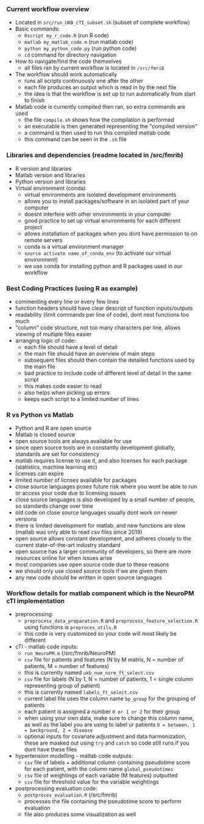 ### Current workflow overview
- Located in ```src/run_UKB_cTI_subset.sh``` (subset of complete workflow)
- Basic commands:
	- ```Rscript my_r_code.R``` (run R code)
	- ```matlab my_matlab_code.m``` (run matlab code)
	- ```python my_python_code.py``` (run python code)
	- ```cd``` command for directory navigation
- How to navigate/find the code themselves
	- all files ran by current workflow is located in ```/src/fmrib```
- The workflow should work automatically
	- runs all scripts continuously one after the other
	- each file produces an output which is read in by the next file
	- the idea is that the workflow is set up to run automatically from start to finish
- Matlab code is currently compiled then ran, so extra commands are used
	- the file ```compile.sh``` shows how the compilation is performed
	- an executable is then generated representing the "compiled version"
	- a command is then used to run this compiled matlab code
	- this command can be seen in the ```.sh``` file

### Libraries and dependencies (readme located in /src/fmrib)
- R version and libraries
- Matlab version and libraries
- Python version and libraries
- Virtual environment (conda)
	- virtual environments are isolated development environments
	- allows you to install packages/software in an isolated part of your computer
	- doesnt interfere with other environments in your computer
	- good practice to set up virtual environments for each different project
	- allows installation of packages when you dont have permission to on remote servers
	- conda is a virtual environment manager
	- ```source activate name_of_conda_env``` (to activate our virtual environment)
	- we use conda for installing python and R packages used in our workflow

### Best Coding Practices (using R as example)
- commenting every line or every few lines
- function headers should have clear descript of function inputs/outputs
- readability (limit commands per line of code), dont nest functions too much
- "column" code structure, not too many characters per line, allows viewing of multiple files easier
- arranging logic of code:
	- each file should have a level of detail
	- the main file should have an overview of main steps
	- subsequent files should then contain the detailed functions used by the main file
	- bad practice to include code of different level of detail in the same script
	- this makes code easier to read
	- also helps when picking up errors
	- keeps each script to a limited number of lines

### R vs Python vs Matlab
- Python and R are open source
- Matlab is closed source
- open source tools are always available for use
- since open source tools are in constantly development globally, standards are set for consistency
- matlab requires license to use it, and also licenses for each package (statistics, machine learning etc)
- licenses can expire
- limited number of licnses available for packages
- close source languages poses future risk where you wont be able to run or access your code due to licensing issues
- close source languages is also developed by a small number of people, so standards change over time
- old code on close source languages usually dont work on newer versions
- there is limited development for matlab, and new functions are slow (matlab was only able to read csv files since 2019)
- open source allows constant development, and adheres closely to the current state-of-the-art industry standard
- open source has a larger community of developers, so there are more resources online for when issues arise
- most companies use open source code due to these reasons
- we should only use closed source tools if we are given them
- any new code should be written in open source languages

### Workflow details for matlab component which is the NeuroPM cTI implementation
- preprocessing:
	- ```preprocess_data_preparation.R``` and ```preprocess_feature_selection.R``` using functions is ```preproces_utils.R```
	- this code is very customized so your code will most likely be different
- cTI - matlab code inputs:
	- ```run_NeuroPM.m``` (/src/fmrib/NeuroPM)
	- ```csv``` file for patients and features (N by M matrix, N = number of patients, M = number of features)
	- this is currently named ```ukb_num_norm_ft_select.csv```
	- ```csv``` file for labels (N by 1, N = number of patients, 1 = single column representing group of patient)
	- this is currently named ```labels_ft_select.csv```
	- current label file uses the column name ```bp_group``` for the grouping of patients
	- each patient is assigned a number ```0 or 1 or 2``` for their group
	- when using your own data, make sure to change this column name, as well as the label you are using to label ur patients ```0 = between, 1 = background, 2 = disease```
	- optional inputs for covariate adjustment and data harmonization, these are masked out using ```try``` and ```catch``` so code still runs if you dont have these files
- hypertension modelling - matlab code outputs:
	- ```csv``` file of labels + additional column containing pseudotime score for each patient, with the column name ```global_pseudotimes```
	- ```csv``` file of weightings of each variable (M features) outputted
	- ```csv``` file for threshold value for the variable weightings
- postprocessing evaluation code:
	- ```postproces_evaluation.R``` (/src/fmrib)
	- processes the file containing the pseudotime score to perform evaluation
	- file also produces some visualization as well
